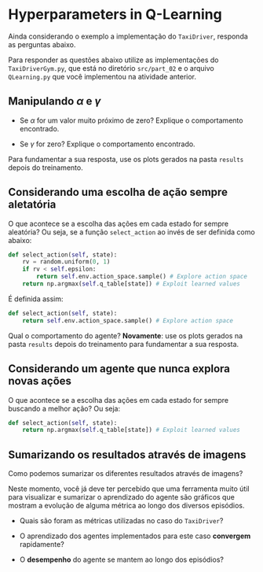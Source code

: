 # Hyperparameters in Q-Learning

Ainda considerando o exemplo a implementação do `TaxiDriver`, responda as perguntas abaixo.

Para responder as questões abaixo utilize as implementações do `TaxiDriverGym.py`, que está no diretório `src/part_02` e o arquivo `QLearning.py` que você implementou na atividade anterior.

## Manipulando $\alpha$ e $\gamma$

* Se $\alpha$ for um valor muito próximo de zero? Explique o comportamento encontrado.

* Se $\gamma$ for zero? Explique o comportamento encontrado. 

Para fundamentar a sua resposta, use os plots gerados na pasta `results` depois do treinamento. 

## Considerando uma escolha de ação sempre aletatória

O que acontece se a escolha das ações em cada estado for sempre aleatória? Ou seja, se a função `select_action` ao invés de ser definida como abaixo:

````python
def select_action(self, state):
    rv = random.uniform(0, 1)
    if rv < self.epsilon:
        return self.env.action_space.sample() # Explore action space
    return np.argmax(self.q_table[state]) # Exploit learned values
````

É definida assim:

````python
def select_action(self, state):
    return self.env.action_space.sample() # Explore action space
````

Qual o comportamento do agente? **Novamente**: use os plots gerados na pasta `results` depois do treinamento para fundamentar a sua resposta. 

## Considerando um agente que nunca explora novas ações

O que acontece se a escolha das ações em cada estado for sempre buscando a melhor ação? Ou seja:

````python
def select_action(self, state):
    return np.argmax(self.q_table[state]) # Exploit learned values
````  

## Sumarizando os resultados através de imagens

Como podemos sumarizar os diferentes resultados através de imagens?

Neste momento, você já deve ter percebido que uma ferramenta muito útil para visualizar e sumarizar o aprendizado do agente são gráficos que mostram a evolução de alguma métrica ao longo dos diversos episódios.

* Quais são foram as métricas utilizadas no caso do `TaxiDriver`?

* O aprendizado dos agentes implementados para este caso **convergem** rapidamente? 

* O **desempenho** do agente se mantem ao longo dos episódios? 
